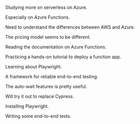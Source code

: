 Studying more on serverless on Azure.

Especially on Azure Functions.

Need to understand the differences between AWS and Azure.

The pricing model seems to be different.

Reading the documentation on Azure Functions.

Practicing a hands-on tutorial to deploy a function app.

Learning about Playwright.

A framework for reliable end-to-end testing.

The auto-wait features is pretty useful.

Will try it out to replace Cypress.

Installing Playwright.

Writing some end-to-end tests.